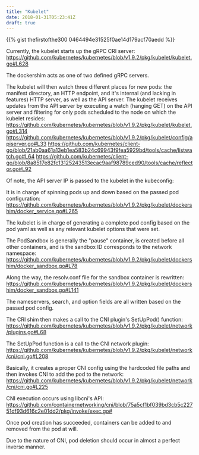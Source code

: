 ```yaml
---
title: "Kubelet"
date: 2018-01-31T05:23:41Z
draft: true
---
```


{{% gist thefirstofthe300 0464494e31525f0ae14d179acf70aedd %}}

Currently, the kubelet starts up the gRPC CRI server:
https://github.com/kubernetes/kubernetes/blob/v1.9.2/pkg/kubelet/kubelet.go#L628

The dockershim acts as one of two defined gRPC servers.

The kubelet will then watch three different places for new pods: the manifest directory,
an HTTP endpoint, and it's internal (and lacking in features) HTTP server, as well as
the API server. The kubelet receives updates from the API server by executing
a watch (hanging GET) on the API server and filtering for only pods scheduled to
the node on which the kubelet resides:
https://github.com/kubernetes/kubernetes/blob/v1.9.2/pkg/kubelet/kubelet.go#L314
https://github.com/kubernetes/kubernetes/blob/v1.9.2/pkg/kubelet/config/apiserver.go#L33
https://github.com/kubernetes/client-go/blob/21ab0aa61a13eb1ea583b24c69943f9fea5929bd/tools/cache/listwatch.go#L64
https://github.com/kubernetes/client-go/blob/8a8517e82fc13125243513ecac9aaf98789ced90/tools/cache/reflector.go#L92

Of note, the API server IP is passed to the kubelet in the kubeconfig:

It is in charge of spinning pods up and down based on the passed pod configuration:
https://github.com/kubernetes/kubernetes/blob/v1.9.2/pkg/kubelet/dockershim/docker_service.go#L265

The kubelet is in charge of generating a complete pod config based on the pod yaml as well as any
relevant kubelet options that were set.

The PodSandbox is generally the "pause" container, is created before all other
containers, and is the sandbox ID corresponds to the network namespace:
https://github.com/kubernetes/kubernetes/blob/v1.9.2/pkg/kubelet/dockershim/docker_sandbox.go#L78

Along the way, the resolv.conf file for the sandbox container is rewritten:
https://github.com/kubernetes/kubernetes/blob/v1.9.2/pkg/kubelet/dockershim/docker_sandbox.go#L141

The nameservers, search, and option fields are all written based on the passed
pod config.

The CRI shim then makes a call to the CNI plugin's SetUpPod() function:
https://github.com/kubernetes/kubernetes/blob/v1.9.2/pkg/kubelet/network/plugins.go#L68

The SetUpPod function is a call to the CNI network plugin:
https://github.com/kubernetes/kubernetes/blob/v1.9.2/pkg/kubelet/network/cni/cni.go#L208

Basically, it creates a proper CNI config using the hardcoded file paths and
then invokes CNI to add the pod to the network:
https://github.com/kubernetes/kubernetes/blob/v1.9.2/pkg/kubelet/network/cni/cni.go#L225

CNI execution occurs using libcni's API:
https://github.com/containernetworking/cni/blob/75a5cf1bf039bd3cb5c22751df93d616c2e01dd2/pkg/invoke/exec.go#

Once pod creation has succeeded, containers can be added to and removed from the pod at will.



Due to the nature of CNI, pod deletion should occur in almost a perfect inverse manner.